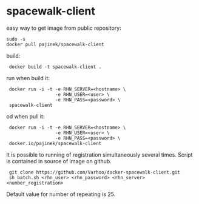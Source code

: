 # spacewalk-client

easy way to get image from public repository:

```
sudo -s
docker pull pajinek/spacewalk-client
```

build:

```
 docker build -t spacewalk-client .
```

run when build it:

```
 docker run -i -t -e RHN_SERVER=<hostname> \
                  -e RHN_USER=<user> \
                  -e RHN_PASS=<password> \
 spacewalk-client
```

od when pull it:
```
 docker run -i -t -e RHN_SERVER=<hostname> \
                  -e RHN_USER=<user> \
                  -e RHN_PASS=<password> \
 docker.io/pajinek/spacewalk-client
```


It is possible to running of registration simultaneously several times. Script is contained in source of image on github.

```
 git clone https://github.com/Varhoo/docker-spacewalk-client.git
 sh batch.sh <rhn_user> <rhn_password> <rhn_server> <number_registration>
```
Default value for number of repeating is 25.
